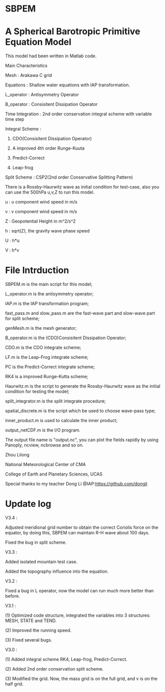 # SBPEM
# A Spherical Barotropic Primitive Equation Model

This model had been written in Matlab code.

Main Characteristics

Mesh             : Arakawa C grid

Equations        : Shallow water equations with IAP transformation.

L_operator       : Antisymmetry Operator

B_operator       : Consisitent Dissipation Operator

Time Integration : 2nd order conservation integral scheme with variable time step

Integral Scheme  :

1. CDO(Consisitent Dissipation Operator)

2. A improved 4th order Runge-Kuuta

3. Predict-Correct

4. Leap-frog

Split Scheme     : CSP2(2nd order Conservative Splitting Pattern)


There is a Rossby-Haurwitz wave as initial condition for test-case, also you can use the 500hPa u,v,Z to run this model.

u : u component wind speed in m/s

v : v component wind speed in m/s

Z : Geopotential Height in m^2/s^2

h : sqrt(Z), the gravity wave phase speed

U : h\*u

V : h\*v

# File Intrduction

SBPEM.m is the main script for this model;

L_operator.m is the antisymmetry operator;

IAP.m is the IAP transformation program;

fast_pass.m and slow_pass.m are the fast-wave part and slow-wave part for split scheme;

genMesh.m is the mesh generator;

B_operator.m is the (CDO)Consisitent Dissipation Operator;

CDO.m is the CDO integrate scheme;

LF.m is the Leap-Frog integrate scheme;

PC is the Predict-Correct integrate scheme;

RK4 is a improved Runge-Kutta scheme;

Haurwitz.m is the script to generate the Rossby-Haurwitz wave as the initial condition for testing the model;

split_integrator.m is the split integrate procedure;

spatial_discrete.m is the script which be used to choose wave-pass type;

inner_product.m is used to calculate the inner product;

output_netCDF.m is the I/O program.

The output file name is "output.nc", you can plot the fields rapidly by using Panoply, ncview, ncbrowse and so on.


Zhou Lilong

National Meteorological Center of CMA

College of Earth and Planetary Sciences, UCAS

Special thanks to my teacher Dong Li @IAP:https://github.com/dongli

# Update log
V3.4 :

Adjusted meridional grid number to obtain the correct Coriolis force on the equator, by doing this, SBPEM can maintain R-H wave about 100 days.

Fixed the bug in split scheme.

V3.3 :

Added isolated mountain test case.

Added the topography influence into the equation.

V3.2 :

Fixed a bug in L operator, now the model can run much more better than before.

V3.1 :

(1) Optimized code structure, integrated the variables into 3 structures: MESH, STATE and TEND.

(2) Improved the running speed.

(3) Fixed several bugs.

V3.0 :

(1) Added integral scheme RK4, Leap-frog, Predict-Correct.

(2) Added 2nd order conservation split scheme.

(3) Modified the grid. Now, the mass grid is on the full grid, and v is on the half grid.
